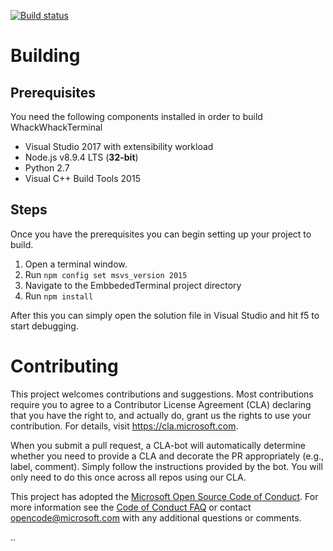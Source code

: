 [![Build status](https://ci.appveyor.com/api/projects/status/var20s6rdqf8bfv5/branch/master?svg=true)](https://ci.appveyor.com/project/dgriffen/whackwhackterminal/branch/master)

# Building
## Prerequisites
You need the following components installed in order to build WhackWhackTerminal
- Visual Studio 2017 with extensibility workload
- Node.js v8.9.4 LTS (**32-bit**)
- Python 2.7
- Visual C++ Build Tools 2015

## Steps
Once you have the prerequisites you can begin setting up your project to build.
1. Open a terminal window.
2. Run `npm config set msvs_version 2015`
3. Navigate to the EmbbededTerminal project directory
4. Run `npm install`

After this you can simply open the solution file in Visual Studio and hit f5 to start debugging.

# Contributing

This project welcomes contributions and suggestions.  Most contributions require you to agree to a
Contributor License Agreement (CLA) declaring that you have the right to, and actually do, grant us
the rights to use your contribution. For details, visit https://cla.microsoft.com.

When you submit a pull request, a CLA-bot will automatically determine whether you need to provide
a CLA and decorate the PR appropriately (e.g., label, comment). Simply follow the instructions
provided by the bot. You will only need to do this once across all repos using our CLA.

This project has adopted the [Microsoft Open Source Code of Conduct](https://opensource.microsoft.com/codeofconduct/).
For more information see the [Code of Conduct FAQ](https://opensource.microsoft.com/codeofconduct/faq/) or
contact [opencode@microsoft.com](mailto:opencode@microsoft.com) with any additional questions or comments.

..